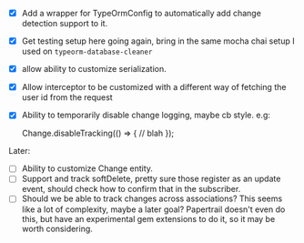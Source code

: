 - [x] Add a wrapper for TypeOrmConfig to automatically add change detection support to it.
- [x] Get testing setup here going again, bring in the same mocha chai setup I used on `typeorm-database-cleaner`
- [x] allow ability to customize serialization.
- [x] Allow interceptor to be customized with a different way of fetching the user id from the request
- [x] Ability to temporarily disable change logging, maybe cb style. e.g:

	Change.disableTracking(() => {
		// blah
	});

Later:
- [ ] Ability to customize Change entity.
- [ ] Support and track softDelete, pretty sure those register as an update event, should check how to confirm that in the subscriber.
- [ ] Should we be able to track changes across associations? This seems like a lot of complexity, maybe a later goal? Papertrail doesn't even do this, but have an experimental gem extensions to do it, so it may be worth considering.
